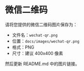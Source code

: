 # 微信二维码

请将您提供的微信二维码图片保存为：
- 文件名：`wechat-qr.png`
- 位置：`docs/images/wechat-qr.png`
- 格式：PNG
- 尺寸：建议 400x400 像素

然后更新 README.md 中的图片链接。
